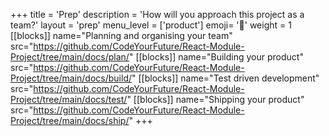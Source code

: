 +++
title = 'Prep'
description = 'How will you approach this project as a team?'
layout = 'prep'
menu_level = ['product']
emoji= '📝'
weight = 1
[[blocks]]
name="Planning and organising your team"
src="https://github.com/CodeYourFuture/React-Module-Project/tree/main/docs/plan/"
[[blocks]]
name="Building your product"
src="https://github.com/CodeYourFuture/React-Module-Project/tree/main/docs/build/"
[[blocks]]
name="Test driven development"
src="https://github.com/CodeYourFuture/React-Module-Project/tree/main/docs/test/"
[[blocks]]
name="Shipping your product"
src="https://github.com/CodeYourFuture/React-Module-Project/tree/main/docs/ship/"
+++
